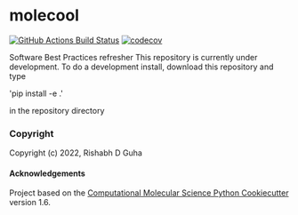 molecool
==============================
[//]: # (Badges)
[![GitHub Actions Build Status](https://github.com/REPLACE_WITH_OWNER_ACCOUNT/molecool/workflows/CI/badge.svg)](https://github.com/REPLACE_WITH_OWNER_ACCOUNT/molecool/actions?query=workflow%3ACI)
[![codecov](https://codecov.io/gh/REPLACE_WITH_OWNER_ACCOUNT/molecool/branch/master/graph/badge.svg)](https://codecov.io/gh/REPLACE_WITH_OWNER_ACCOUNT/molecool/branch/master)


Software Best Practices refresher
This repository is currently under development. To do a development install, download this repository and type

'pip install -e .'

in the repository directory

### Copyright

Copyright (c) 2022, Rishabh D Guha


#### Acknowledgements
 
Project based on the 
[Computational Molecular Science Python Cookiecutter](https://github.com/molssi/cookiecutter-cms) version 1.6.

